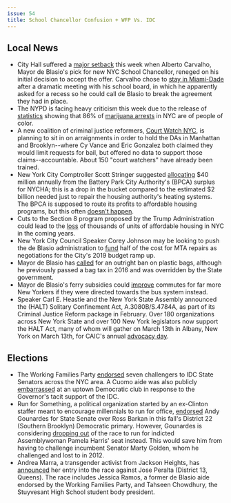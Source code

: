 ```yaml
---
issue: 54
title: School Chancellor Confusion + WFP Vs. IDC
---
```

 
## Local News
-   City Hall suffered a [major setback](https://www.politico.com/states/new-york/albany/story/2018/03/01/carvalho-shocker-leaves-city-hall-scrambling-287235) this week when Alberto Carvalho, Mayor de Blasio's pick for new NYC School Chancellor, reneged on his initial decision to accept the offer. Carvalho chose to [stay in Miami-Dade](http://miami.cbslocal.com/2018/03/01/miami-dade-superintendent-may-be-leaving-south-florida-for-the-big-apple/) after a dramatic meeting with his school board, in which he apparently asked for a recess so he could call de Blasio to break the agreement they had in place.
-   The NYPD is facing heavy criticism this week due to the release of [statistics](http://observer.com/2018/02/new-york-police-marijuana-enforcement/?mc_cid=e74770d57f&mc_eid=1a9d72cbc4) showing that 86% of [marijuana arrests](http://www.nydailynews.com/new-york/nypd-fire-massive-racial-gap-city-marijuana-arrest-article-1.3842903) in NYC are of people of color.
-   A new coalition of criminal justice reformers, [Court Watch NYC](https://injusticetoday.com/court-watch-nyc-is-here-to-hold-new-york-citys-reformer-das-accountable-568c88c7629f), is planning to sit in on arraignments in order to hold the DAs in Manhattan and Brooklyn--where Cy Vance and Eric Gonzalez both claimed they would limit requests for bail, but offered no data to support those claims--accountable. About 150 "court watchers" have already been trained.
-   New York City Comptroller Scott Stringer suggested [allocating](https://nypost.com/2018/02/25/comptroller-wants-to-use-battery-park-money-to-fund-nycha/) $40 million annually from the Battery Park City Authority's (BPCA) surplus for NYCHA; this is a drop in the bucket compared to the estimated $2 billion needed just to repair the housing authority's heating systems. The BPCA is supposed to route its profits to affordable housing programs, but this often [doesn't happen](http://www.nytimes.com/2009/01/30/nyregion/30housing.html).
-   Cuts to the Section 8 program proposed by the Trump Administration could lead to the [loss](https://citylimits.org/2018/03/01/report-thousands-of-affordable-units-could-go-market-rate-as-tax-credit-deals-lapse/) of thousands of units of affordable housing in NYC in the coming years.
-   New York City Council Speaker Corey Johnson may be looking to push the de Blasio administration to [fund](http://www.gothamgazette.com/city/7502-council-speaker-boxes-in-mayor-on-mta-action-plan-funding) half of the cost for MTA repairs as negotiations for the City's 2019 budget ramp up.
-   Mayor de Blasio has [called](http://www.nydailynews.com/new-york/de-blasio-renews-call-plastic-bag-ban-article-1.3854558) for an outright ban on plastic bags, although he previously passed a bag tax in 2016 and was overridden by the State government.
-   Mayor de Blasio's ferry subsidies could [improve](https://nyc.streetsblog.org/2018/03/01/de-blasio-could-help-many-more-new-yorkers-with-bus-upgrades-and-bike-share-expansion-than-with-ferry-subsidies/) commutes for far more New Yorkers if they were directed towards the bus system instead.
-   Speaker Carl E. Heastie and the New York State Assembly announced the (HALT) Solitary Confinement Act, A.3080B/S.4784A, as part of its Criminal Justice Reform package in February. Over 180 organizations across New York State and over 100 New York legislators now support the HALT Act, many of whom will gather on March 13th in Albany, New York on March 13th, for CAIC's annual [advocacy day](https://docs.google.com/forms/d/e/1FAIpQLSfZvYtvDx1exsGGdpey2q90Azhj4M-yPXklImw1z8CEl8034Q/viewform?c=0&w=1).

## Elections
-   The Working Families Party [endorsed](http://www.gothamgazette.com/state/7512-conflict-escalates-between-working-families-party-and-independent-democratic-conference) seven challengers to IDC State Senators across the NYC area. A Cuomo aide was also publicly [embarrassed](http://www.nystateofpolitics.com/2018/03/geoff-berman-takes-a-beating/) at an uptown Democratic club in response to the Governor's tacit support of the IDC.
-   Run for Something, a political organization started by an ex-Clinton staffer meant to encourage millennials to run for office, [endorsed](http://www.nystateofpolitics.com/2018/02/run-for-something-backs-gounardes-for-senate/) Andy Gounardes for State Senate over Ross Barkan in this fall's District 22 (Southern Brooklyn) Democratic primary. However, Gounardes is considering [dropping out](https://www.cityandstateny.com/articles/politics/campaigns-elections/golden-challenger-gounardes-considering-assembly-run-instead) of the race to run for indicted Assemblywoman Pamela Harris' seat instead. This would save him from having to challenge incumbent Senator Marty Golden, whom he challenged and lost to in 2012.
-   Andrea Marra, a transgender activist from Jackson Heights, has [announced](https://queenscountypolitics.com/2018/02/27/andrea-marra-shares-reasons-state-senate-run/) her entry into the race against Jose Peralta (District 13, Queens). The race includes Jessica Ramos, a former de Blasio aide endorsed by the Working Families Party, and Tahseen Chowdhury, the Stuyvesant High School student body president.
